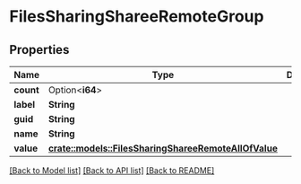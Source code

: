 # FilesSharingShareeRemoteGroup

## Properties

Name | Type | Description | Notes
------------ | ------------- | ------------- | -------------
**count** | Option<**i64**> |  | 
**label** | **String** |  | 
**guid** | **String** |  | 
**name** | **String** |  | 
**value** | [**crate::models::FilesSharingShareeRemoteAllOfValue**](FilesSharingShareeRemote_allOf_value.md) |  | 

[[Back to Model list]](../README.md#documentation-for-models) [[Back to API list]](../README.md#documentation-for-api-endpoints) [[Back to README]](../README.md)


